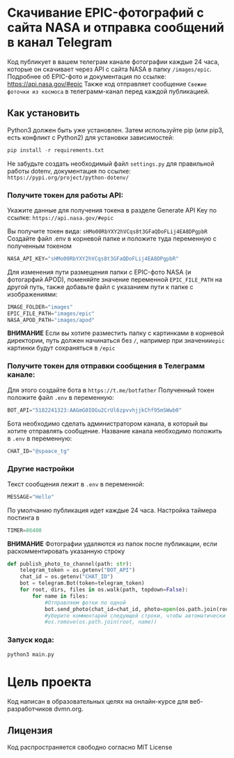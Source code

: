 # Скачивание EPIC-фотографий с сайта NASA и отправка сообщений в канал Telegram

Код публикует в вашем телеграм канале фотографии каждые 24 часа, которые он скачивает через API с сайта NASA в папку ``/images/epic``. Подробнее об EPIC-фото и документация по ссылке: https://api.nasa.gov/#epic
Также код отправляет сообщение ``Свежие фоточки из космоса`` в телеграмм-канал перед каждой публикацией.

## Как установить

Python3 должен быть уже установлен. Затем используйте pip (или pip3, есть конфликт с Python2) для установки зависимостей:

```python
pip install -r requirements.txt
```
Не забудьте создать необходимый файл ``settings.py`` для правильной работы dotenv, документация по ссылке:
``https://pypi.org/project/python-dotenv/``

### Получите токен для работы API:

Укажите данные для получения токена в разделе Generate API Key по ссылке: 
``https://api.nasa.gov/#epic``

Вы получите токен вида: ``sHMo00RbYXY2hVCqs8t3GFaQDoFLij4EA8DPgpbR``
Создайте файл .env в корневой папке и положите туда переменную с полученным токеном
```python
NASA_API_KEY="sHMo00RbYXY2hVCqs8t3GFaQDoFLij4EA8DPgpbR"
```

Для изменения пути размещения папки с EPIC-фото NASA (и фотогарфий APOD), поменяйте значение переменной ``EPIC_FILE_PATH`` на другой путь, также добавьте файл с указанием пути к папке с изображениями:
```python
IMAGE_FOLDER="images"
EPIC_FILE_PATH="images/epic"
NASA_APOD_PATH="images/apod"
```

**ВНИМАНИЕ** 
Если вы хотите разместить папку с картинками в корневой директории, путь должен начинаться без ``/``, например при значении``epic`` картинки будут сохраняться в ``/epic``

### Получите токен для отправки сообщения в Телеграмм канале:

Для этого создайте бота в ``https://t.me/botfather``
Полученный токен положите файл ``.env`` в переменную:
```python
BOT_API="5182241323:AAGmG0IOGu2CrUl6zpvvhjjkChf95mSWwb0"
```

Бота необходимо сделать администратором канала, в который вы хотите отправлять сообщение.
Название канала необходимо положить в ``.env`` в переменную: 
```python
CHAT_ID="@spaace_tg"
```

### Другие настройки

Текст сообщения лежит в ``.env`` в переменной:
```python
MESSAGE="Hello"
```

По умолчанию публикация идет каждые 24 часа. Настройка таймера постинга в
```python
TIMER=86400
```

**ВНИМАНИЕ**
Фотографии удаляются из папок после публикации, если раскомментировать указанную строку

```python
def publish_photo_to_channel(path: str):
    telegram_token = os.getenv("BOT_API")
    chat_id = os.getenv("CHAT_ID")
    bot = telegram.Bot(token=telegram_token)
    for root, dirs, files in os.walk(path, topdown=False):
        for name in files:
            #Отправляем фотки по одной
            bot.send_photo(chat_id=chat_id, photo=open(os.path.join(root, name), 'rb'))
            #уберите комментарий следующей строки, чтобы автоматически удалять фотки после отправки, чтобы не засорять папку (фотки немаленькие)
            #os.remove(os.path.join(root, name))
```

### Запуск кода:

```
python3 main.py
```

# Цель проекта

Код написан в образовательных целях на онлайн-курсе для веб-разработчиков dvmn.org.

## Лицензия

Код распространяется свободно согласно MIT License
